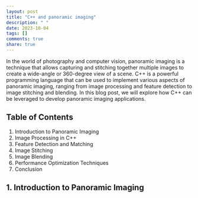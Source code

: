```yaml
---
layout: post
title: "C++ and panoramic imaging"
description: " "
date: 2023-10-04
tags: []
comments: true
share: true
---
```


In the world of photography and computer vision, panoramic imaging is a technique that allows capturing and stitching together multiple images to create a wide-angle or 360-degree view of a scene. C++ is a powerful programming language that can be used to implement various aspects of panoramic imaging, ranging from image processing and feature detection to image stitching and blending. In this blog post, we will explore how C++ can be leveraged to develop panoramic imaging applications.

## Table of Contents
1. Introduction to Panoramic Imaging
2. Image Processing in C++
3. Feature Detection and Matching
4. Image Stitching
5. Image Blending
6. Performance Optimization Techniques
7. Conclusion

## 1. Introduction to Panoramic Imaging